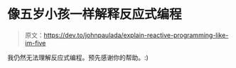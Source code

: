 # 像五岁小孩一样解释反应式编程

> 原文：<https://dev.to/johnpaulada/explain-reactive-programming-like-im-five>

我仍然无法理解反应式编程。预先感谢你的帮助。:)